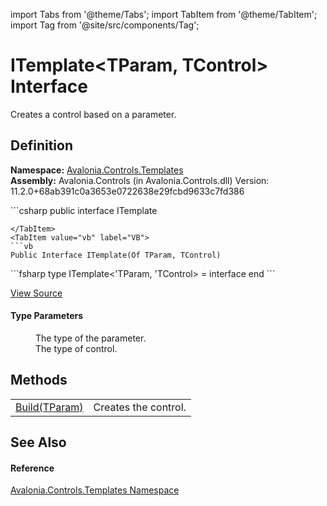 import Tabs from '@theme/Tabs'; 
import TabItem from '@theme/TabItem'; 
import Tag from '@site/src/components/Tag'; 

# ITemplate&lt;TParam, TControl&gt; Interface


Creates a control based on a parameter.



## Definition
**Namespace:** <a href="N_Avalonia_Controls_Templates">Avalonia.Controls.Templates</a>  
**Assembly:** Avalonia.Controls (in Avalonia.Controls.dll) Version: 11.2.0+68ab391c0a3653e0722638e29fcbd9633c7fd386

<Tabs groupId="api-code-preview">
<TabItem value="csharp" label="C#">
```csharp
public interface ITemplate<TParam, TControl>

```
</TabItem>
<TabItem value="vb" label="VB">
```vb
Public Interface ITemplate(Of TParam, TControl)
```
</TabItem>
<TabItem value="fsharp" label="F#">
```fsharp
type ITemplate<'TParam, 'TControl> = interface end
```
</TabItem>
</Tabs>



<a href="https://github.com/AvaloniaUI/Avalonia/tree/master/srcAvalonia.Controls/Templates/ITemplate%602.cs" title="View the source code">View Source</a>



#### Type Parameters
<dl><dt /><dd>The type of the parameter.</dd><dt /><dd>The type of control.</dd></dl>

## Methods
<table>
<tr>
<td><a href="M_Avalonia_Controls_Templates_ITemplate_2_Build">Build(TParam)</a></td>
<td>Creates the control.</td>
</tr>
</table>

## See Also


#### Reference
<a href="N_Avalonia_Controls_Templates">Avalonia.Controls.Templates Namespace</a>  
